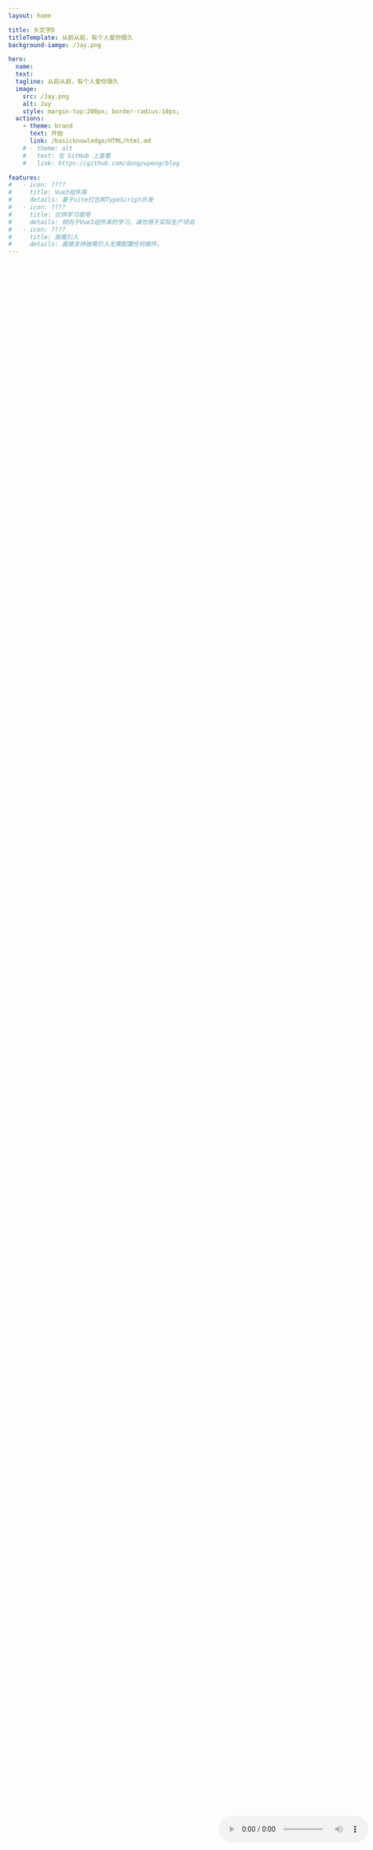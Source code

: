 ```yaml
---
layout: home

title: 头文字D
titleTemplate: 从前从前，有个人爱你很久
background-iamge: /Jay.png

hero:
  name: 
  text: 
  tagline: 从前从前，有个人爱你很久
  image:
    src: /Jay.png
    alt: Jay
    style: margin-top:200px; border-radius:10px;
  actions:
    - theme: brand
      text: 开始
      link: /basicknowledge/HTML/html.md
    # - theme: alt
    #   text: 在 GitHub 上查看
    #   link: https://github.com/dongzupeng/blog

features:
#   - icon: ????
#     title: Vue3组件库
#     details: 基于vite打包和TypeScript开发
#   - icon: ????
#     title: 仅供学习使用
#     details: 倾向于Vue3组件库的学习，请勿用于实际生产项目
#   - icon: ????️
#     title: 按需引入
#     details: 直接支持按需引入无需配置任何插件。
---
```

​<audio id="audio" controls preload="true" autoplay="true" loop>
      <source id="mp3" src="/周杰伦-晴天.mp3">
</audio>

<style>
   #audio {
    position:fixed;
    bottom:250px;
    right:10px;
   }
</style>



